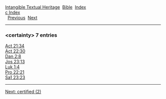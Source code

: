 [Intangible Textual Heritage](../../index)  [Bible](../index) 
[Index](index)   
[c Index](_c_)  
  [Previous](c01995)  [Next](c01997) 

------------------------------------------------------------------------

### &lt;certainty&gt; 7 entries

[Act 21:34](../kjv/act021.htm#034)  
[Act 22:30](../kjv/act022.htm#030)  
[Dan 2:8](../kjv/dan002.htm#008)  
[Jos 23:13](../kjv/jos023.htm#013)  
[Luk 1:4](../kjv/luk001.htm#004)  
[Pro 22:21](../kjv/pro022.htm#021)  
[Sa1 23:23](../kjv/sa1023.htm#023)  

------------------------------------------------------------------------

[Next: certified (2)](c01997)
